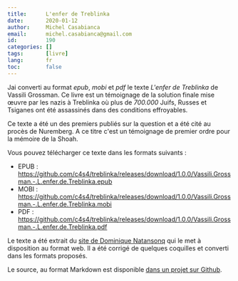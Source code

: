 ```yaml
---
title:      L'enfer de Treblinka
date:       2020-01-12
author:     Michel Casabianca
email:      michel.casabianca@gmail.com
id:         190
categories: []
tags:       [livre]
lang:       fr
toc:        false
---
```


Jai converti au format *epub*, *mobi* et *pdf* le texte *L'enfer de Treblinka* de Vassili Grossman. Ce livre est un témoignage de la solution finale mise œuvre par les nazis à Treblinka où plus de *700.000* Juifs, Russes et Tsiganes ont été assassinés dans des conditions effroyables.

<!--more-->

Ce texte a été un des premiers publiés sur la question et a été cité au procès de Nuremberg. A ce titre c'est un témoignage de premier ordre pour la mémoire de la Shoah.

Vous pouvez télécharger ce texte dans les formats suivants :

- EPUB : <https://github.com/c4s4/treblinka/releases/download/1.0.0/Vassili.Grossman.-.L.enfer.de.Treblinka.epub>
- MOBI : <https://github.com/c4s4/treblinka/releases/download/1.0.0/Vassili.Grossman.-.L.enfer.de.Treblinka.mobi>
- PDF : <https://github.com/c4s4/treblinka/releases/download/1.0.0/Vassili.Grossman.-.L.enfer.de.Treblinka.pdf>

Le texte a été extrait du <a href="http://d-d.natanson.pagesperso-orange.fr/treblinka.htm">site de Dominique Natansonq</a> qui le met à disposition au format web. Il a été corrigé de quelques coquilles et converti dans les formats proposés.

Le source, au format Markdown est disponible <a href="https://github.com/c4s4/treblinka">dans un projet sur Github</a>.
